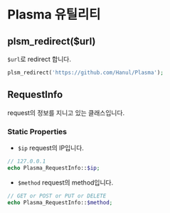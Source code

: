 # Plasma 유틸리티

## plsm_redirect($url)
`$url`로 redirect 합니다.
```php
plsm_redirect('https://github.com/Hanul/Plasma');
```

## RequestInfo
request의 정보를 지니고 있는 클래스입니다.

### Static Properties
- `$ip` request의 IP입니다.
```php
// 127.0.0.1
echo Plasma_RequestInfo::$ip;
```
- `$method` request의 method입니다.
```php
// GET or POST or PUT or DELETE
echo Plasma_RequestInfo::$method;
```
